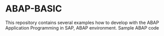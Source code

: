 # ABAP-BASIC
This repository contains several examples how to develop with the ABAP Application Programming in SAP, ABAP environment. Sample ABAP code
